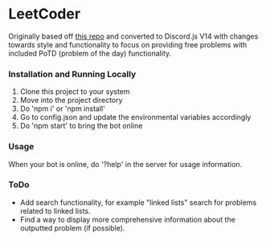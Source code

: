 # LeetCoder

Originally based off [this repo](https://github.com/chakrakan/leetcode-disc) and converted to Discord.js V14 with changes towards style and functionality
to focus on providing free problems with included PoTD (problem of the day) functionality.

### Installation and Running Locally

1. Clone this project to your system
2. Move into the project directory
3. Do 'npm i' or 'npm install'
4. Go to config.json and update the environmental variables accordingly
5. Do 'npm start' to bring the bot online

### Usage

When your bot is online, do '?help' in the server for usage information.

### ToDo

- Add search functionality, for example "linked lists" search for problems related to linked lists.
- Find a way to display more comprehensive information about the outputted problem (if possible).

